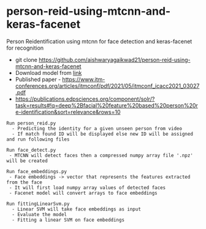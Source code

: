 # person-reid-using-mtcnn-and-keras-facenet
Person Reidentification using mtcnn for face detection and keras-facenet for recognition
- git clone https://github.com/aishwaryagaikwad21/person-reid-using-mtcnn-and-keras-facenet
- Download model from [link](https://drive.google.com/drive/folders/14UntmrJuCO9uTdzMKnLIvuDw2Wwkfwdn)
- Published paper - https://www.itm-conferences.org/articles/itmconf/pdf/2021/05/itmconf_icacc2021_03027.pdf
- https://publications.edpsciences.org/component/solr/?task=results#!q=deep%2Bfacial%20feature%20based%20person%20re-identification&sort=relevance&rows=10
```
Run person_reid.py
  - Predicting the identity for a given unseen person from video
  - If match found ID will be displayed else new ID will be assigned and run following files
 ```
 ```
Run face_detect.py 
  - MTCNN will detect faces then a compressed numpy array file '.npz' will be created 
 ```
 ```
Run face_embeddings.py
  - Face embeddings -> vector that represents the features extracted from the face
  - It will first load numpy array values of detected faces
  - Facenet model will convert arrays to face embeddings
```
```
Run fittingLinearSvm.py 
  - Linear SVM will take face embeddings as input 
  - Evaluate the model
  - Fitting a linear SVM on face embeddings
```

 
